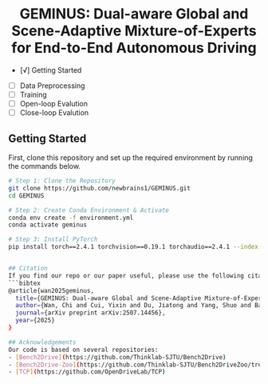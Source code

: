 <div align="center">

# GEMINUS: Dual-aware Global and Scene-Adaptive Mixture-of-Experts for End-to-End Autonomous Driving

</div>

- [√] Getting Started
- [ ] Data Preprocessing
- [ ] Training
- [ ] Open-loop Evalution
- [ ] Close-loop Evalution

## Getting Started

First, clone this repository and set up the required environment by running the commands below.

```bash
# Step 1: Clone the Repository
git clone https://github.com/newbrains1/GEMINUS.git
cd GEMINUS

# Step 2: Create Conda Environment & Activate
conda env create -f environment.yml
conda activate geminus

# Step 3: Install PyTorch
pip install torch==2.4.1 torchvision==0.19.1 torchaudio==2.4.1 --index-url https://download.pytorch.org/whl/cu118


## Citation
If you find our repo or our paper useful, please use the following citation:
```bibtex
@article{wan2025geminus,
  title={GEMINUS: Dual-aware Global and Scene-Adaptive Mixture-of-Experts for End-to-End Autonomous Driving},
  author={Wan, Chi and Cui, Yixin and Du, Jiatong and Yang, Shuo and Bai, Yulong and Huang, Yanjun},
  journal={arXiv preprint arXiv:2507.14456},
  year={2025}
}

## Acknowledgements
Our code is based on several repositories:
- [Bench2Drive](https://github.com/Thinklab-SJTU/Bench2Drive)
- [Bench2Drive-Zoo](https://github.com/Thinklab-SJTU/Bench2DriveZoo/tree/tcp/admlp)
- [TCP](https://github.com/OpenDriveLab/TCP)
